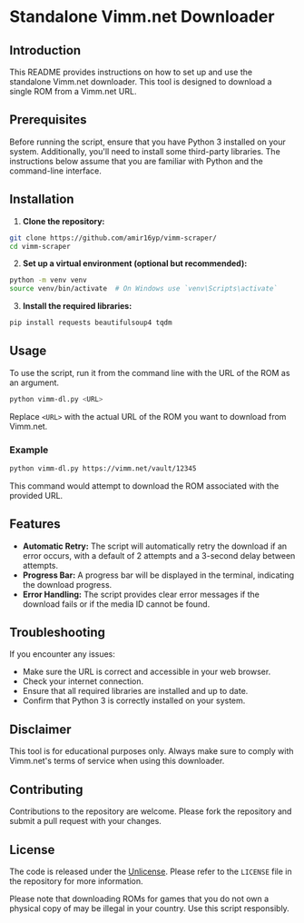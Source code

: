 # Standalone Vimm.net Downloader

## Introduction

This README provides instructions on how to set up and use the standalone Vimm.net downloader. This tool is designed to download a single ROM from a Vimm.net URL.

## Prerequisites

Before running the script, ensure that you have Python 3 installed on your system. Additionally, you'll need to install some third-party libraries. The instructions below assume that you are familiar with Python and the command-line interface.

## Installation

1. **Clone the repository:**

```bash
git clone https://github.com/amir16yp/vimm-scraper/
cd vimm-scraper
```

2. **Set up a virtual environment (optional but recommended):**

```bash
python -m venv venv
source venv/bin/activate  # On Windows use `venv\Scripts\activate`
```

3. **Install the required libraries:**

```bash
pip install requests beautifulsoup4 tqdm
```

## Usage

To use the script, run it from the command line with the URL of the ROM as an argument.

```bash
python vimm-dl.py <URL>
```

Replace `<URL>` with the actual URL of the ROM you want to download from Vimm.net.

### Example

```bash
python vimm-dl.py https://vimm.net/vault/12345
```

This command would attempt to download the ROM associated with the provided URL.

## Features

- **Automatic Retry:** The script will automatically retry the download if an error occurs, with a default of 2 attempts and a 3-second delay between attempts.
- **Progress Bar:** A progress bar will be displayed in the terminal, indicating the download progress.
- **Error Handling:** The script provides clear error messages if the download fails or if the media ID cannot be found.

## Troubleshooting

If you encounter any issues:

- Make sure the URL is correct and accessible in your web browser.
- Check your internet connection.
- Ensure that all required libraries are installed and up to date.
- Confirm that Python 3 is correctly installed on your system.

## Disclaimer

This tool is for educational purposes only. Always make sure to comply with Vimm.net's terms of service when using this downloader.

## Contributing

Contributions to the repository are welcome. Please fork the repository and submit a pull request with your changes.

## License

The code is released under the [Unlicense](https://opensource.org/licenses/unlicense). Please refer to the `LICENSE` file in the repository for more information.

Please note that downloading ROMs for games that you do not own a physical copy of may be illegal in your country. Use this script responsibly.
